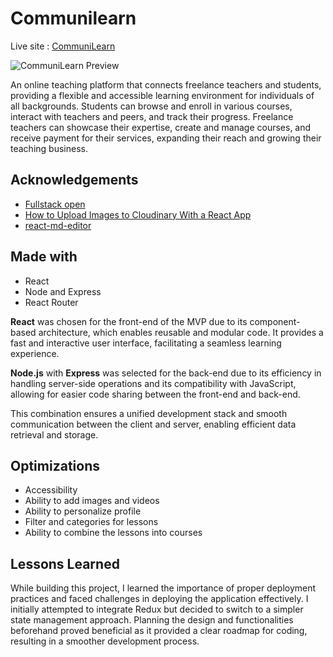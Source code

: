 # Communilearn

Live site : [CommuniLearn](https://communilearn.onrender.com/)

![CommuniLearn Preview](preview.png)

An online teaching platform that connects freelance teachers and students, providing a flexible and accessible learning environment for individuals of all backgrounds. Students can browse and enroll in various courses, interact with teachers and peers, and track their progress. Freelance teachers can showcase their expertise, create and manage courses, and receive payment for their services, expanding their reach and growing their teaching business.

## Acknowledgements

- [Fullstack open](https://fullstackopen.com/)
- [How to Upload Images to Cloudinary With a React App](https://medium.com/geekculture/how-to-upload-images-to-cloudinary-with-a-react-app-f0dcc357999c)
- [react-md-editor](https://github.com/uiwjs/react-md-editor)

## Made with

- React
- Node and Express
- React Router

**React** was chosen for the front-end of the MVP due to its component-based architecture, which enables reusable and modular code. It provides a fast and interactive user interface, facilitating a seamless learning experience.

**Node.js** with **Express** was selected for the back-end due to its efficiency in handling server-side operations and its compatibility with JavaScript, allowing for easier code sharing between the front-end and back-end.

This combination ensures a unified development stack and smooth communication between the client and server, enabling efficient data retrieval and storage.

## Optimizations

- Accessibility
- Ability to add images and videos
- Ability to personalize profile
- Filter and categories for lessons
- Ability to combine the lessons into courses

## Lessons Learned

While building this project, I learned the importance of proper deployment practices and faced challenges in deploying the application effectively. I initially attempted to integrate Redux but decided to switch to a simpler state management approach. Planning the design and functionalities beforehand proved beneficial as it provided a clear roadmap for coding, resulting in a smoother development process.
